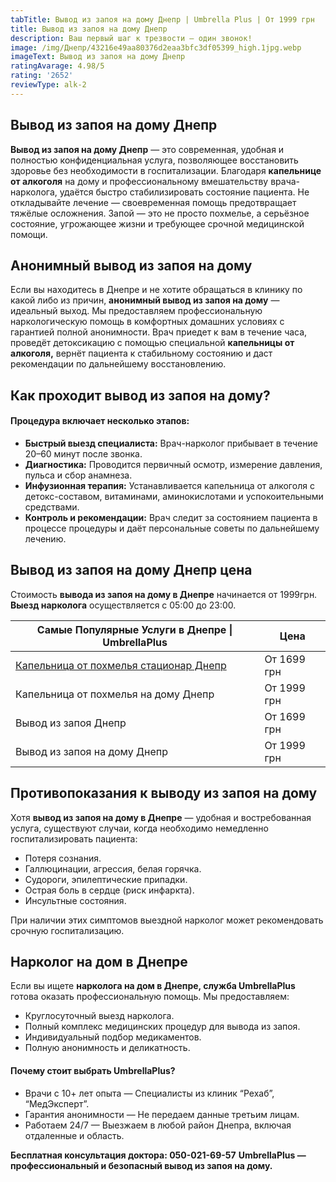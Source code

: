 ```yaml
---
tabTitle: Вывод из запоя на дому Днепр | Umbrella Plus | От 1999 грн
title: Вывод из запоя на дому Днепр
description: Ваш первый шаг к трезвости — один звонок!
image: /img/Днепр/43216e49aa80376d2eaa3bfc3df05399_high.1jpg.webp
imageText: Вывод из запоя на дому Днепр
ratingAvarage: 4.98/5
rating: '2652'
reviewType: alk-2
---
```


## Вывод из запоя на дому Днепр

**Вывод из запоя на дому Днепр** — это современная, удобная и полностью конфиденциальная услуга, позволяющее восстановить здоровье без необходимости в госпитализации. Благодаря **капельнице от алкоголя** на дому и профессиональному вмешательству врача-нарколога, удаётся быстро стабилизировать состояние пациента. Не откладывайте лечение — своевременная помощь предотвращает тяжёлые осложнения. Запой — это не просто похмелье, а серьёзное состояние, угрожающее жизни и требующее срочной медицинской помощи.

## Анонимный вывод из запоя на дому

Если вы находитесь в Днепре и не хотите обращаться в клинику по какой либо из причин, **анонимный вывод из запоя на дому** — идеальный выход. Мы предоставляем профессиональную наркологическую помощь в комфортных домашних условиях с гарантией полной анонимности. Врач приедет к вам в течение часа, проведёт детоксикацию с помощью специальной **капельницы от алкоголя,** вернёт пациента к стабильному состоянию и даст рекомендации по дальнейшему восстановлению.

## Как проходит вывод из запоя на дому?

#### Процедура включает несколько этапов:

* **Быстрый выезд специалиста:** Врач-нарколог прибывает в течение 20–60 минут после звонка.
* **Диагностика:** Проводится первичный осмотр, измерение давления, пульса и сбор анамнеза.
* **Инфузионная терапия:** Устанавливается капельница от алкоголя с детокс-составом, витаминами, аминокислотами и успокоительными средствами.
* **Контроль и рекомендации:** Врач следит за состоянием пациента в процессе процедуры и даёт персональные советы по дальнейшему лечению.

## Вывод из запоя на дому Днепр цена

Стоимость **вывода из запоя на дому в Днепре** начинается от 1999грн. **Выезд нарколога** осуществляется с 05:00 до 23:00.

| Самые Популярные Услуги в Днепре \| UmbrellaPlus                                                          | Цена        |
| --------------------------------------------------------------------------------------------------------- | ----------- |
| [Капельница от похмелья стационар Днепр](https://umbrella-plus.com.ua/dnepr/kapelnica_ot_alkogola_dnepr/) | От 1699 грн |
| Капельница от похмелья на дому Днепр                                                                      | От 1999 грн |
| Вывод из запоя Днепр                                                                                      | От 1699 грн |
| Вывод из запоя на дому Днепр                                                                              | От 1999 грн |

## Противопоказания к выводу из запоя на дому

Хотя **вывод из запоя на дому в Днепре** — удобная и востребованная услуга, существуют случаи, когда необходимо немедленно госпитализировать пациента:

* Потеря сознания.
* Галлюцинации, агрессия, белая горячка.
* Судороги, эпилептические припадки.
* Острая боль в сердце (риск инфаркта).
* Инсультные состояния.

При наличии этих симптомов выездной нарколог может рекомендовать срочную госпитализацию.

## Нарколог на дом в Днепре

Если вы ищете **нарколога на дом в Днепре, служба UmbrellaPlus** готова оказать профессиональную помощь. Мы предоставляем:

* Круглосуточный выезд нарколога.
* Полный комплекс медицинских процедур для вывода из запоя.
* Индивидуальный подбор медикаментов.
* Полную анонимность и деликатность.

#### Почему стоит выбрать UmbrellaPlus?

* Врачи с 10+ лет опыта — Специалисты из клиник “Рехаб”, “МедЭксперт”.
* Гарантия анонимности — Не передаем данные третьим лицам.
* Работаем 24/7 — Выезжаем в любой район Днепра, включая отдаленные и область.

**Бесплатная консультация доктора: 050-021-69-57**
**UmbrellaPlus — профессиональный и безопасный вывод из запоя на дому.**
